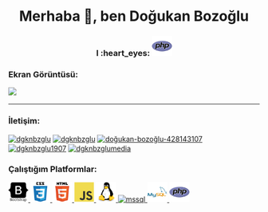 <h1 align="center">Merhaba 👋, ben Doğukan Bozoğlu</h1>
<h3 align="center">I :heart_eyes: <img src="https://raw.githubusercontent.com/devicons/devicon/master/icons/php/php-original.svg" alt="php" width="40" height="40"/></h3>

<h3 align="left">Ekran Görüntüsü:</h3>
<img src="https://user-images.githubusercontent.com/55700237/196696141-ed687057-8646-4930-87fb-c0dcae395e15.png">
<hr>

<h3 align="left">İletişim:</h3>
<p align="left">
<a href="https://codepen.io/dgknbzglu" target="blank"><img align="center" src="https://raw.githubusercontent.com/rahuldkjain/github-profile-readme-generator/master/src/images/icons/Social/codepen.svg" alt="dgknbzglu" height="30" width="40" /></a>
<a href="https://twitter.com/dgknbzglu" target="blank"><img align="center" src="https://raw.githubusercontent.com/rahuldkjain/github-profile-readme-generator/master/src/images/icons/Social/twitter.svg" alt="dgknbzglu" height="30" width="40" /></a>
<a href="https://linkedin.com/in/doğukan-bozoğlu-428143107" target="blank"><img align="center" src="https://raw.githubusercontent.com/rahuldkjain/github-profile-readme-generator/master/src/images/icons/Social/linked-in-alt.svg" alt="doğukan-bozoğlu-428143107" height="30" width="40" /></a>
<a href="https://fb.com/dgknbzglu1907" target="blank"><img align="center" src="https://raw.githubusercontent.com/rahuldkjain/github-profile-readme-generator/master/src/images/icons/Social/facebook.svg" alt="dgknbzglu1907" height="30" width="40" /></a>
<a href="https://instagram.com/dgknbzglumedia" target="blank"><img align="center" src="https://raw.githubusercontent.com/rahuldkjain/github-profile-readme-generator/master/src/images/icons/Social/instagram.svg" alt="dgknbzglumedia" height="30" width="40" /></a>
</p>

<h3 align="left">Çalıştığım Platformlar:</h3>
<p align="left"> <a href="https://getbootstrap.com" target="_blank" rel="noreferrer"> <img src="https://raw.githubusercontent.com/devicons/devicon/master/icons/bootstrap/bootstrap-plain-wordmark.svg" alt="bootstrap" width="40" height="40"/> </a> <a href="https://www.w3schools.com/css/" target="_blank" rel="noreferrer"> <img src="https://raw.githubusercontent.com/devicons/devicon/master/icons/css3/css3-original-wordmark.svg" alt="css3" width="40" height="40"/> </a> <a href="https://www.w3.org/html/" target="_blank" rel="noreferrer"> <img src="https://raw.githubusercontent.com/devicons/devicon/master/icons/html5/html5-original-wordmark.svg" alt="html5" width="40" height="40"/> </a> <a href="https://developer.mozilla.org/en-US/docs/Web/JavaScript" target="_blank" rel="noreferrer"> <img src="https://raw.githubusercontent.com/devicons/devicon/master/icons/javascript/javascript-original.svg" alt="javascript" width="40" height="40"/> </a> <a href="https://www.linux.org/" target="_blank" rel="noreferrer"> <img src="https://raw.githubusercontent.com/devicons/devicon/master/icons/linux/linux-original.svg" alt="linux" width="40" height="40"/> </a> <a href="https://www.microsoft.com/en-us/sql-server" target="_blank" rel="noreferrer"> <img src="https://www.svgrepo.com/show/303229/microsoft-sql-server-logo.svg" alt="mssql" width="40" height="40"/> </a> <a href="https://www.mysql.com/" target="_blank" rel="noreferrer"> <img src="https://raw.githubusercontent.com/devicons/devicon/master/icons/mysql/mysql-original-wordmark.svg" alt="mysql" width="40" height="40"/> </a> <a href="https://www.php.net" target="_blank" rel="noreferrer"> <img src="https://raw.githubusercontent.com/devicons/devicon/master/icons/php/php-original.svg" alt="php" width="40" height="40"/> </a> </p>
